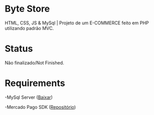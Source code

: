 # Byte Store
HTML, CSS, JS &amp; MySql | Projeto de um E-COMMERCE feito em PHP utilizando padrão MVC.

# Status
Não finalizado/Not Finished.

# Requirements

-MySql Server ([Baixar](https://dev.mysql.com/downloads/mysql/))

-Mercado Pago SDK ([Repositório](https://github.com/mercadopago/sdk-php))
